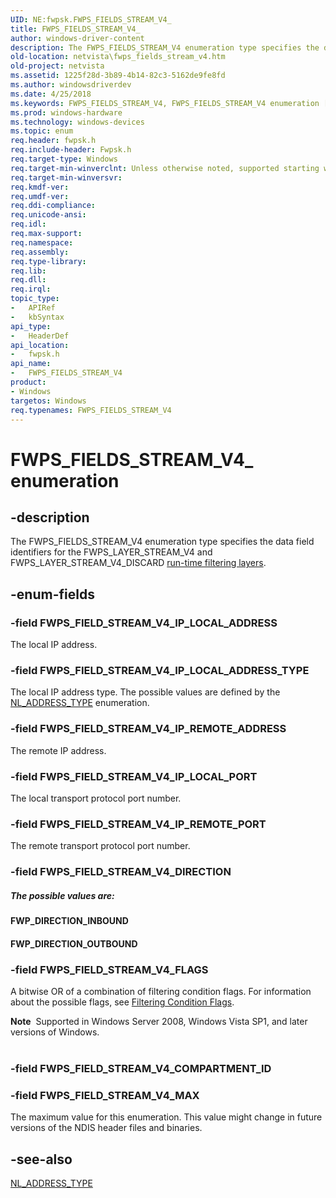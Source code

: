 ```yaml
---
UID: NE:fwpsk.FWPS_FIELDS_STREAM_V4_
title: FWPS_FIELDS_STREAM_V4_
author: windows-driver-content
description: The FWPS_FIELDS_STREAM_V4 enumeration type specifies the data field identifiers for the FWPS_LAYER_STREAM_V4 and FWPS_LAYER_STREAM_V4_DISCARD run-time filtering layers.
old-location: netvista\fwps_fields_stream_v4.htm
old-project: netvista
ms.assetid: 1225f28d-3b89-4b14-82c3-5162de9fe8fd
ms.author: windowsdriverdev
ms.date: 4/25/2018
ms.keywords: FWPS_FIELDS_STREAM_V4, FWPS_FIELDS_STREAM_V4 enumeration [Network Drivers Starting with Windows Vista], FWPS_FIELDS_STREAM_V4_, FWPS_FIELD_STREAM_V4_DIRECTION, FWPS_FIELD_STREAM_V4_FLAGS, FWPS_FIELD_STREAM_V4_IP_LOCAL_ADDRESS, FWPS_FIELD_STREAM_V4_IP_LOCAL_ADDRESS_TYPE, FWPS_FIELD_STREAM_V4_IP_LOCAL_PORT, FWPS_FIELD_STREAM_V4_IP_REMOTE_ADDRESS, FWPS_FIELD_STREAM_V4_IP_REMOTE_PORT, FWPS_FIELD_STREAM_V4_MAX, fwpsk/FWPS_FIELDS_STREAM_V4, fwpsk/FWPS_FIELD_STREAM_V4_DIRECTION, fwpsk/FWPS_FIELD_STREAM_V4_FLAGS, fwpsk/FWPS_FIELD_STREAM_V4_IP_LOCAL_ADDRESS, fwpsk/FWPS_FIELD_STREAM_V4_IP_LOCAL_ADDRESS_TYPE, fwpsk/FWPS_FIELD_STREAM_V4_IP_LOCAL_PORT, fwpsk/FWPS_FIELD_STREAM_V4_IP_REMOTE_ADDRESS, fwpsk/FWPS_FIELD_STREAM_V4_IP_REMOTE_PORT, fwpsk/FWPS_FIELD_STREAM_V4_MAX, netvista.fwps_fields_stream_v4, wfp_ref_5_const_3_data_fields_767d81c5-f927-4512-812d-396966457b7a.xml
ms.prod: windows-hardware
ms.technology: windows-devices
ms.topic: enum
req.header: fwpsk.h
req.include-header: Fwpsk.h
req.target-type: Windows
req.target-min-winverclnt: Unless otherwise noted, supported starting with Windows Vista.
req.target-min-winversvr: 
req.kmdf-ver: 
req.umdf-ver: 
req.ddi-compliance: 
req.unicode-ansi: 
req.idl: 
req.max-support: 
req.namespace: 
req.assembly: 
req.type-library: 
req.lib: 
req.dll: 
req.irql: 
topic_type:
-	APIRef
-	kbSyntax
api_type:
-	HeaderDef
api_location:
-	fwpsk.h
api_name:
-	FWPS_FIELDS_STREAM_V4
product:
- Windows
targetos: Windows
req.typenames: FWPS_FIELDS_STREAM_V4
---
```


# FWPS_FIELDS_STREAM_V4_ enumeration


## -description


The FWPS_FIELDS_STREAM_V4 enumeration type specifies the data field identifiers for the
  FWPS_LAYER_STREAM_V4 and FWPS_LAYER_STREAM_V4_DISCARD 
  <a href="https://msdn.microsoft.com/en-us/library/windows/desktop/aa366492">run-time filtering layers</a>.


## -enum-fields




### -field FWPS_FIELD_STREAM_V4_IP_LOCAL_ADDRESS

The local IP address.


### -field FWPS_FIELD_STREAM_V4_IP_LOCAL_ADDRESS_TYPE

The local IP address type. The possible values are defined by the 
     <a href="https://msdn.microsoft.com/library/windows/hardware/ff568757">NL_ADDRESS_TYPE</a> enumeration.


### -field FWPS_FIELD_STREAM_V4_IP_REMOTE_ADDRESS

The remote IP address.


### -field FWPS_FIELD_STREAM_V4_IP_LOCAL_PORT

The local transport protocol port number.


### -field FWPS_FIELD_STREAM_V4_IP_REMOTE_PORT

The remote transport protocol port number.


### -field FWPS_FIELD_STREAM_V4_DIRECTION



#####  The possible values are:



#### FWP_DIRECTION_INBOUND



#### FWP_DIRECTION_OUTBOUND


### -field FWPS_FIELD_STREAM_V4_FLAGS

A bitwise OR of a combination of filtering condition flags. For information about the possible
     flags, see 
     <a href="https://msdn.microsoft.com/library/windows/hardware/ff549942">Filtering Condition Flags</a>.
     

<div class="alert"><b>Note</b>  Supported in Windows Server 2008, Windows Vista SP1, and later versions of
     Windows.</div>
<div> </div>

### -field FWPS_FIELD_STREAM_V4_COMPARTMENT_ID


### -field FWPS_FIELD_STREAM_V4_MAX

The maximum value for this enumeration. This value might change in future versions of the NDIS
     header files and binaries.


## -see-also




<a href="https://msdn.microsoft.com/library/windows/hardware/ff568757">NL_ADDRESS_TYPE</a>
 

 

